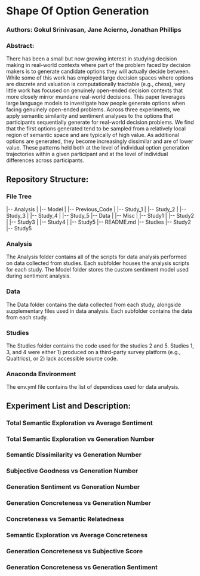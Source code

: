 
# Shape Of Option Generation 

### Authors: Gokul Srinivasan, Jane Acierno, Jonathan Phillips 

### Abstract:
There has been a small but now growing interest in studying decision making in real-world contexts where part of the problem faced by decision makers is to generate candidate options they will actually decide between. While some of this work has employed large decision spaces where options are discrete and valuation is computationally tractable (e.g., chess), very little work has focused on genuinely open-ended decision contexts that more closely mirror mundane real-world decisions. This paper leverages large language models to investigate how people generate options when facing genuinely open-ended problems. Across three experiments, we apply semantic similarity and sentiment analyses to the options that participants sequentially generate for real-world decision problems. We find that the first options generated tend to be sampled from a relatively local region of semantic space and are typically of high value. As additional options are generated, they become increasingly dissimilar and are of lower value. These patterns held both at the level of individual option generation trajectories within a given participant and at the level of individual differences across participants.

## Repository Structure:
### File Tree
|-- Analysis
|   |-- Model
|   |-- Previous_Code
|   |-- Study_1
|   |-- Study_2
|   |-- Study_3
|   |-- Study_4
|   |-- Study_5
|-- Data
|   |-- Misc
|   |-- Study1
|   |-- Study2
|   |-- Study3
|   |-- Study4
|   |-- Study5
|-- README.md
|-- Studies
    |-- Study2
    |-- Study5
    
### Analysis 
The Analysis folder contains all of the scripts for data analysis performed on data collected from studies. Each subfolder houses the analysis scripts for each study. The Model folder stores the custom sentiment model used during sentiment analysis. 

### Data 
The Data folder contains the data collected from each study, alongside supplementary files used in data analysis. Each subfolder contains the data from each study. 

### Studies 
The Studies folder contains the code used for the studies 2 and 5. Studies 1, 3, and 4 were either 1) produced on a third-party survey platform (e.g., Qualtrics), or 2) lack accessible source code. 

### Anaconda Environment 
The env.yml file contains the list of dependices used for data analysis. 

## Experiment List and Description:
### Total Semantic Exploration vs Average Sentiment
### Total Semantic Exploration vs Generation Number
### Semantic Dissimilarity vs Generation Number
### Subjective Goodness vs Generation Number
### Generation Sentiment vs Generation Number
### Generation Concreteness vs Generation Number
### Concreteness vs Semantic Relatedness
### Semantic Exploration vs Average Concreteness
### Generation Concreteness vs Subjective Score
### Generation Concreteness vs Generation Sentiment

